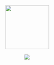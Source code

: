 <div align="center">
  <img height="137px" src="https://github-readme-stats.vercel.app/api?username=ku-zhen&hide=prs&count_private=true&include_all_commits=true&show_icons=true&theme=swift" />
</div>

<br>
<!-- Github奖杯start -->
<div align="center"> <img src="https://github-profile-trophy.vercel.app/?username=ku-zhen&theme=onedark&row=1&column=6&no-frame=true&no-bg=true"> </div>
<!-- Github奖杯end -->
<br>
